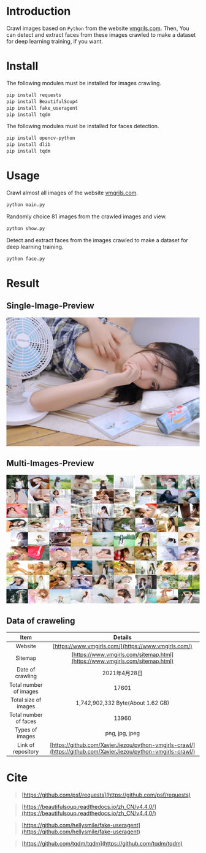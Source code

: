 # Introduction
Crawl images based on `Python` from the website [vmgrils.com](https://www.vmgirls.com/). Then, You can detect and extract faces from these images crawled to make a dataset for deep learning training, if you want.
# Install
The following modules must be installed for images crawling.
```bash
pip install requests
pip install BeautifulSoup4
pip install fake_useragent
pip install tqdm
```
The following modules must be installed for faces detection.
```bash
pip install opencv-python
pip install dlib
pip install tqdm
```
# Usage
Crawl almost all images of the website [vmgrils.com](https://www.vmgirls.com/).
```bash
python main.py
```
Randomly choice 81 images from the crawled images and view.
```bash
python show.py
```
Detect and extract faces from the images crawled to make a dataset for deep learning training.
```bash
python face.py
```
# Result
## Single-Image-Preview
![single-image-preview.jpg](single-image-preview.jpg)
## Multi-Images-Preview
![multi-images-preview.jpg](multi-images-preview.jpg)
## Data of craweling
| Item |Details|
|:--:|:--:|
| Website | [https://www.vmgirls.com/](https://www.vmgirls.com/) |
| Sitemap | [https://www.vmgirls.com/sitemap.html](https://www.vmgirls.com/sitemap.html) |
| Date of crawling | 2021年4月28日 |
| Total number of images | 17601 |
| Total size of images | 1,742,902,332 Byte(About 1.62 GB) |
| Total number of faces | 13960 |
| Types of images | png, jpg, jpeg |
| Link of repository | [https://github.com/XavierJiezou/python-vmgirls-crawl/](https://github.com/XavierJiezou/python-vmgirls-crawl/) |
# Cite
> [https://github.com/psf/requests](https://github.com/psf/requests)

> [https://beautifulsoup.readthedocs.io/zh_CN/v4.4.0/](https://beautifulsoup.readthedocs.io/zh_CN/v4.4.0/)

> [https://github.com/hellysmile/fake-useragent](https://github.com/hellysmile/fake-useragent)

> [https://github.com/tqdm/tqdm](https://github.com/tqdm/tqdm)